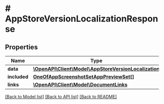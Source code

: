 # # AppStoreVersionLocalizationResponse

## Properties

Name | Type | Description | Notes
------------ | ------------- | ------------- | -------------
**data** | [**\OpenAPI\Client\Model\AppStoreVersionLocalization**](AppStoreVersionLocalization.md) |  | 
**included** | [**OneOfAppScreenshotSetAppPreviewSet[]**](OneOfAppScreenshotSetAppPreviewSet.md) |  | [optional] 
**links** | [**\OpenAPI\Client\Model\DocumentLinks**](DocumentLinks.md) |  | 

[[Back to Model list]](../../README.md#documentation-for-models) [[Back to API list]](../../README.md#documentation-for-api-endpoints) [[Back to README]](../../README.md)



